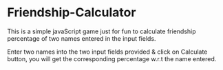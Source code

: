 # Friendship-Calculator

This is a simple javaScript game just for fun to calculate friendship percentage of two names entered in the input fields.

Enter two names into the two input fields provided & click on Calculate button, you will get the corresponding percentage w.r.t the name entered.
